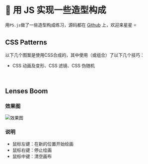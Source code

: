 # 🍥 用 JS 实现一些造型构成

用`P5.js`做了一些造型构成练习，源码都在 [Github](https://github.com/Lionad-Morotar/blogs/tree/master/blogs/.vuepress/components) 上，欢迎来星星 ⭐

## CSS Patterns

以下几个图案是使用CSS合成的，其中使用（或组合）了以下几个技巧：
* CSS 动画及变形、CSS 滤镜、CSS 伪随机

<br />

<Article-A200403-CSSPatterns />

## Lenses Boom

### 效果图

<img
  srcset="
    http://blog-image.obs.cn-east-3.myhuaweicloud.com/mgear/image/2020-04-03-10-48-22_480.png 480w,
    http://blog-image.obs.cn-east-3.myhuaweicloud.com/mgear/image/2020-04-03-10-48-22_960.png 960w,
    http://blog-image.obs.cn-east-3.myhuaweicloud.com/mgear/image/2020-04-03-10-48-22_1440.png 1440w"
  src="http://blog-image.obs.cn-east-3.myhuaweicloud.com/mgear/image/2020-04-03-10-48-22_1440.png"
  alt="效果图"
/>

### 说明

- 鼠标左键：在新的位置开始绘画
- 鼠标右键：停止绘画
- 鼠标中键：清空画布

<br />

<Article-A200403-LensesBoom />
